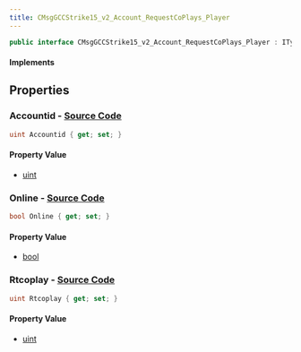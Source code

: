 ```yaml
---
title: CMsgGCCStrike15_v2_Account_RequestCoPlays_Player
---
```


```csharp
public interface CMsgGCCStrike15_v2_Account_RequestCoPlays_Player : ITypedProtobuf<CMsgGCCStrike15_v2_Account_RequestCoPlays_Player>, INativeHandle
```

#### Implements

## Properties

### **Accountid** - [Source Code](https://github.com/swiftly-solution/swiftlys2/blob/main/managed/src/SwiftlyS2.Generated/Protobufs/Interfaces/CMsgGCCStrike15_v2_Account_RequestCoPlays_Player.cs#L13)

```csharp
uint Accountid { get; set; }
```

#### Property Value

- [uint](https://learn.microsoft.com/dotnet/api/system.uint32)

### **Online** - [Source Code](https://github.com/swiftly-solution/swiftlys2/blob/main/managed/src/SwiftlyS2.Generated/Protobufs/Interfaces/CMsgGCCStrike15_v2_Account_RequestCoPlays_Player.cs#L19)

```csharp
bool Online { get; set; }
```

#### Property Value

- [bool](https://learn.microsoft.com/dotnet/api/system.boolean)

### **Rtcoplay** - [Source Code](https://github.com/swiftly-solution/swiftlys2/blob/main/managed/src/SwiftlyS2.Generated/Protobufs/Interfaces/CMsgGCCStrike15_v2_Account_RequestCoPlays_Player.cs#L16)

```csharp
uint Rtcoplay { get; set; }
```

#### Property Value

- [uint](https://learn.microsoft.com/dotnet/api/system.uint32)

